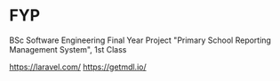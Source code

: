# FYP
BSc Software Engineering Final Year Project "Primary School Reporting Management System", 1st Class

https://laravel.com/
https://getmdl.io/
